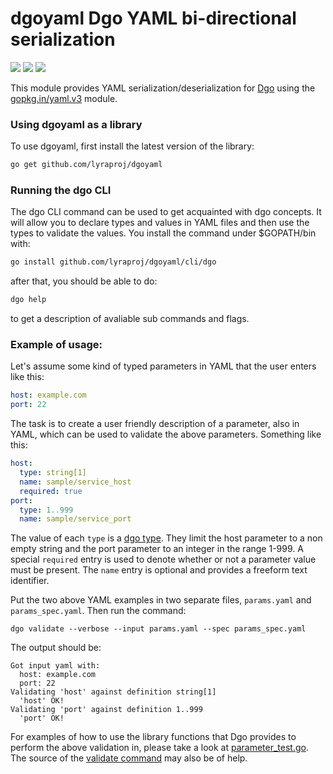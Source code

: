 # dgoyaml Dgo YAML bi-directional serialization

[![](https://goreportcard.com/badge/github.com/lyraproj/dgoyaml)](https://goreportcard.com/report/github.com/lyraproj/dgoyaml)
[![](https://img.shields.io/badge/godoc-reference-blue.svg)](https://godoc.org/github.com/lyraproj/dgoyaml)
[![](https://github.com/lyraproj/dgoyaml/workflows/Dgo%20YAML%20Build/badge.svg)](https://github.com/lyraproj/dgoyaml/actions)

This module provides YAML serialization/deserialization for [Dgo](https://github.com/lyraproj/dgo) using the
[gopkg.in/yaml.v3](https://github.com/go-yaml/yaml/tree/v3) module.

### Using dgoyaml as a library
To use dgoyaml, first install the latest version of the library:
```sh
go get github.com/lyraproj/dgoyaml
```

### Running the dgo CLI
The dgo CLI command can be used to get acquainted with dgo concepts. It will allow you to declare
types and values in YAML files and then use the types to validate the values. You install the
command under $GOPATH/bin with:
```sh
go install github.com/lyraproj/dgoyaml/cli/dgo
```
after that, you should be able to do:
```sh
dgo help
```
to get a description of avaliable sub commands and flags.

### Example of usage:
Let's assume some kind of typed parameters in YAML that the user enters like this:
```yaml
host: example.com
port: 22
```
The task is to create a user friendly description of a parameter, also in YAML, which can be used to validate
the above parameters. Something like this:
```yaml
host:
  type: string[1]
  name: sample/service_host
  required: true
port:
  type: 1..999
  name: sample/service_port
```
The value of each `type` is a [dgo type](https://github.com/lyraproj/dgo/blob/master/docs/types.md). They limit the host
parameter to a non empty string and the port parameter to an integer in the range 1-999. A special `required` entry is
used to denote whether or not a parameter value must be present. The `name` entry is optional and provides a freeform
text identifier.

Put the two above YAML examples in two separate files, `params.yaml` and `params_spec.yaml`. Then run the
command:
```
dgo validate --verbose --input params.yaml --spec params_spec.yaml
```
The output should be:
```
Got input yaml with:
  host: example.com
  port: 22
Validating 'host' against definition string[1]
  'host' OK!
Validating 'port' against definition 1..999
  'port' OK!
```
For examples of how to use the library functions that Dgo provides to perform the above validation in, please take
a look at [parameter_test.go](examples_test/parameter_test.go). The source of the [validate command](cli/validate.go)
may also be of help.
